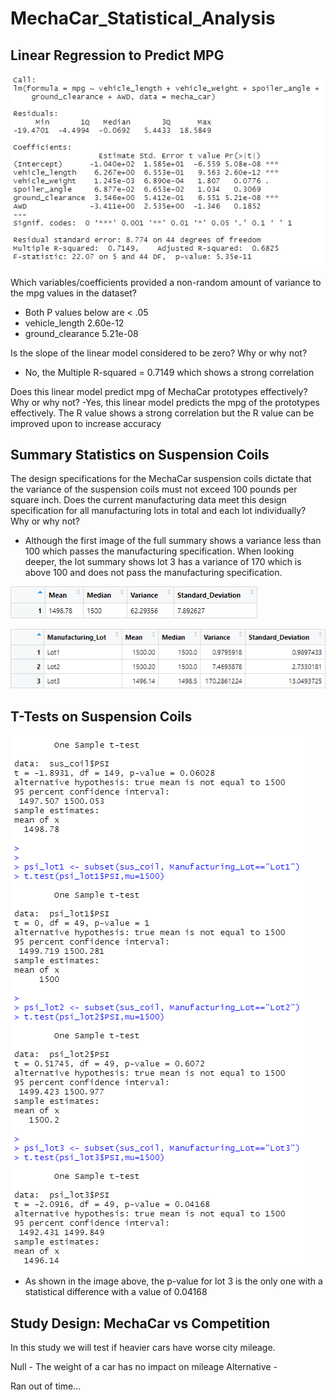 # MechaCar_Statistical_Analysis

## Linear Regression to Predict MPG
![This is an image](https://github.com/SubF/MechaCar_Statistical_Analysis/blob/main/images/2022-08-24%2023_25_54-RStudio.png)

Which variables/coefficients provided a non-random amount of variance to the mpg values in the dataset?
- Both P values below are < .05
- vehicle_length     2.60e-12 
- ground_clearance   5.21e-08 

Is the slope of the linear model considered to be zero? Why or why not?
- No, the Multiple R-squared =  0.7149 which shows a strong correlation

Does this linear model predict mpg of MechaCar prototypes effectively? Why or why not?
-Yes, this linear model predicts the mpg of the prototypes effectively. The R value shows a strong correlation but the R value can be improved upon to increase accuracy



## Summary Statistics on Suspension Coils

The design specifications for the MechaCar suspension coils dictate that the variance of the suspension coils must not exceed 100 pounds per square inch. Does the current manufacturing data meet this design specification for all manufacturing lots in total and each lot individually? Why or why not?
- Although the first image of the full summary shows a variance less than 100 which passes the manufacturing specification. When looking deeper, the lot summary shows lot 3 has a variance of 170 which is above 100 and does not pass the manufacturing specification.

![This is an image](https://github.com/SubF/MechaCar_Statistical_Analysis/blob/main/images/2022-08-24%2023_43_59-RStudio.png)

![This is an image](https://github.com/SubF/MechaCar_Statistical_Analysis/blob/main/images/2022-08-24%2023_43_15-RStudio.png)

## T-Tests on Suspension Coils

![This is an image](https://github.com/SubF/MechaCar_Statistical_Analysis/blob/main/images/2022-08-24%2023_49_23-RStudio.png)

- As shown in the image above, the p-value for lot 3 is the only one with a statistical difference with a value of 0.04168

## Study Design: MechaCar vs Competition

In this study we will test if heavier cars have worse city mileage.

Null - The weight of a car has no impact on mileage
Alternative - 

Ran out of time...
